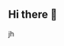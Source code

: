 ## Hi there 👋

<!--
**RafaelBD99/RafaelBD99** is a ✨ _special_ ✨ repository because its `README.md` (this file) appears on your GitHub profile.

Here are some ideas to get you started:

- 🔭 I’m currently working on developing a website
- 🌱 I’m currently learning Full to code 
- 👯 I’m looking to collaborate on creating apps, websites or projects in general 
- 🤔 I’m looking for help with learning stuff
- 💬 Ask me about ...
- 📫 How to reach me: you can reach me here 
- ⚡ Fun fact: idk find out :)
-->jh
